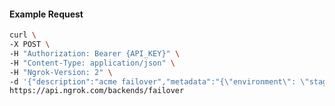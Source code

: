 <!-- Code generated for API Clients. DO NOT EDIT. -->

#### Example Request

```bash
curl \
-X POST \
-H "Authorization: Bearer {API_KEY}" \
-H "Content-Type: application/json" \
-H "Ngrok-Version: 2" \
-d '{"description":"acme failover","metadata":"{\"environment\": \"staging\"}","backends":["bkdhr_2XH3sbIZGWemELRkRhKnEUCnE3m"]}' \
https://api.ngrok.com/backends/failover
```
